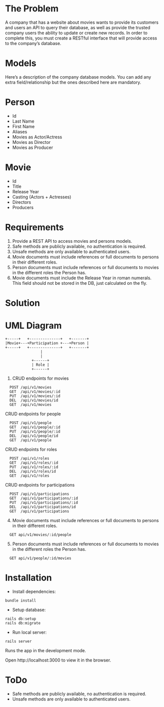 # The Problem

A company that has a website about movies wants to provide its customers and users an API to
query their database, as well as provide the trusted company users the ability to update or
create new records.
In order to complete this, you must create a RESTful interface that will provide access to the
company’s database.

# Models

Here’s a description of the company database models.
You can add any extra field/relationship but the ones described here are mandatory.

# Person

- Id
- Last Name
- First Name
- Aliases
- Movies as Actor/Actress
- Movies as Director
- Movies as Producer

# Movie

- Id
- Title
- Release Year
- Casting (Actors + Actresses)
- Directors
- Producers

# Requirements

1. Provide a REST API to access movies and persons models.
2. Safe methods are publicly available, no authentication is required.
3. Unsafe methods are only available to authenticated users.
4. Movie documents must include references or full documents to persons in their different
roles.
5. Person documents must include references or full documents to movies in the different
roles the Person has.
6. Movie documents must include the Release Year in roman numerals. This field should
not be stored in the DB, just calculated on the fly.


# Solution

# UML Diagram

```
+-----+   +--------------+   +-------+
|Movie+---+Participation +---+Person |
+-----+   +--------------+   +-------+
                |
                |
            +------+
            | Role |
            +------+
```

1. CRUD endpoints for movies
```
  POST /api/v1/movies
  GET  /api/v1/movies/:id
  PUT  /api/v1/movies/:id
  DEL  /api/v1/movies/id
  GET  /api/v1/movies
```

CRUD endpoints for people
```
  POST /api/v1/people
  GET  /api/v1/people/:id
  PUT  /api/v1/people/:id
  DEL  /api/v1/people/id
  GET  /api/v1/people
```

CRUD endpoints for roles
```
  POST /api/v1/roles
  GET  /api/v1/roles/:id
  PUT  /api/v1/roles/:id
  DEL  /api/v1/roles/id
  GET  /api/v1/roles
```

CRUD endpoints for participations
```
  POST /api/v1/participations
  GET  /api/v1/participations/:id
  PUT  /api/v1/participations/:id
  DEL  /api/v1/participations/id
  GET  /api/v1/participations
```

4. Movie documents must include references or full documents to persons in their different
roles.
```
  GET api/v1/movies/:id/people
```

5. Person documents must include references or full documents to movies in the different
roles the Person has.
```
  GET api/v1/people/:id/movies
```

# Installation

- Install dependencies:
```
bundle install
```
- Setup database:
```
rails db:setup
rails db:migrate
```
- Run local server:
```
rails server
```
Runs the app in the development mode.

Open http://localhost:3000 to view it in the browser.

# ToDo

- Safe methods are publicly available, no authentication is required.
- Unsafe methods are only available to authenticated users.